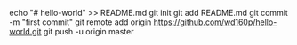 echo "# hello-world" >> README.md
git init
git add README.md
git commit -m "first commit"
git remote add origin https://github.com/wd160p/hello-world.git
git push -u origin master
